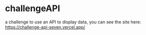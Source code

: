 # challengeAPI
 a challenge to use an API to display data, you can see the site here: https://challenge-api-seven.vercel.app/

